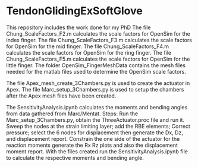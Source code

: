# TendonGlidingExSoftGlove
This repository includes the work done for my PhD 
The file Chung_ScaleFactors_F2.m calculates the scale factors for OpenSim for the index finger.
The file Chung_ScaleFactors_F3.m calculates the scale factors for OpenSim for the mid finger.
The file Chung_ScaleFactors_F4.m calculates the scale factors for OpenSim for the ring finger.
The file Chung_ScaleFactors_F5.m calculates the scale factors for OpenSim for the little finger.
The folder OpenSim_FingerMeshData contains the mesh files needed for the matlab files used to determine the OpenSim scale factors.

The file Apex_mesh_create_3Chambers.py is used to create the actuator in Apex.
The file Marc_setup_3Chambers.py is used to setup the chambers after the Apex mesh files have been created.

The SensitivityAnalysis.ipynb calculates the moments and bending angles from data gathered from Marc/Mentat.
Steps: Run the Marc_setup_3Chambers.py, obtain the ThreeActuator.proc file and run it. Sweep the nodes at the strain limiting layer; add the RBE elements; Correct pressure; select the 6 nodes for displacement then generate the Dx, Dz, and displacement report. 
Constrain the one side of the actuator for the reaction moments generate the Rx Rz plots and also the displacement moment report.
With the files created run the SensitivityAnalysis.ipynb file to calculate the respective moments and bending angle.
